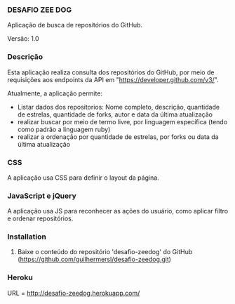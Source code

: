 ### DESAFIO ZEE DOG ###

Aplicação de busca de repositórios do GitHub.

Versão: 1.0


### Descrição

Esta aplicação realiza consulta dos repositórios do GitHub, por meio de requisições aos endpoints da API em "https://developer.github.com/v3/".

Atualmente, a aplicação permite:
*   Listar dados dos repositorios: Nome completo, descrição, quantidade de estrelas, quantidade de forks, autor e data da última atualização
*   realizar buscar por meio de termo livre, por linguagem específica (tendo como padrão a linguagem ruby)
*   realizar a ordenação por quantidade de estrelas, por forks ou data da última atualização


### CSS

A aplicação usa CSS para definir o layout da página.


### JavaScript e jQuery

A aplicação usa JS para reconhecer as ações do usuário, como aplicar filtro e ordenar repositórios.


### Installation

1. Baixe o conteúdo do repositório 'desafio-zeedog' do GitHub (https://github.com/guilhermersl/desafio-zeedog.git)


### Heroku

URL = http://desafio-zeedog.herokuapp.com/

